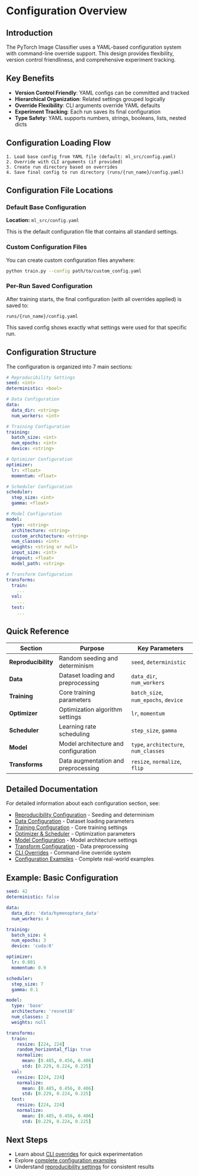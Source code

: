 # Configuration Overview

## Introduction

The PyTorch Image Classifier uses a YAML-based configuration system with command-line override support. This design provides flexibility, version control friendliness, and comprehensive experiment tracking.

## Key Benefits

- **Version Control Friendly**: YAML configs can be committed and tracked
- **Hierarchical Organization**: Related settings grouped logically
- **Override Flexibility**: CLI arguments override YAML defaults
- **Experiment Tracking**: Each run saves its final configuration
- **Type Safety**: YAML supports numbers, strings, booleans, lists, nested dicts

## Configuration Loading Flow

```
1. Load base config from YAML file (default: ml_src/config.yaml)
2. Override with CLI arguments (if provided)
3. Create run directory based on overrides
4. Save final config to run directory (runs/{run_name}/config.yaml)
```

## Configuration File Locations

### Default Base Configuration
**Location:** `ml_src/config.yaml`

This is the default configuration file that contains all standard settings.

### Custom Configuration Files
You can create custom configuration files anywhere:

```bash
python train.py --config path/to/custom_config.yaml
```

### Per-Run Saved Configuration
After training starts, the final configuration (with all overrides applied) is saved to:

```
runs/{run_name}/config.yaml
```

This saved config shows exactly what settings were used for that specific run.

## Configuration Structure

The configuration is organized into 7 main sections:

```yaml
# Reproducibility Settings
seed: <int>
deterministic: <bool>

# Data Configuration
data:
  data_dir: <string>
  num_workers: <int>

# Training Configuration
training:
  batch_size: <int>
  num_epochs: <int>
  device: <string>

# Optimizer Configuration
optimizer:
  lr: <float>
  momentum: <float>

# Scheduler Configuration
scheduler:
  step_size: <int>
  gamma: <float>

# Model Configuration
model:
  type: <string>
  architecture: <string>
  custom_architecture: <string>
  num_classes: <int>
  weights: <string or null>
  input_size: <int>
  dropout: <float>
  model_path: <string>

# Transform Configuration
transforms:
  train:
    ...
  val:
    ...
  test:
    ...
```

## Quick Reference

| Section | Purpose | Key Parameters |
|---------|---------|----------------|
| **Reproducibility** | Random seeding and determinism | `seed`, `deterministic` |
| **Data** | Dataset loading and preprocessing | `data_dir`, `num_workers` |
| **Training** | Core training parameters | `batch_size`, `num_epochs`, `device` |
| **Optimizer** | Optimization algorithm settings | `lr`, `momentum` |
| **Scheduler** | Learning rate scheduling | `step_size`, `gamma` |
| **Model** | Model architecture and configuration | `type`, `architecture`, `num_classes` |
| **Transforms** | Data augmentation and preprocessing | `resize`, `normalize`, `flip` |

## Detailed Documentation

For detailed information about each configuration section, see:

- [Reproducibility Configuration](reproducibility.md) - Seeding and determinism
- [Data Configuration](data.md) - Dataset loading parameters
- [Training Configuration](training.md) - Core training settings
- [Optimizer & Scheduler](optimizer-scheduler.md) - Optimization parameters
- [Model Configuration](models.md) - Model architecture settings
- [Transform Configuration](transforms.md) - Data preprocessing
- [CLI Overrides](cli-overrides.md) - Command-line override system
- [Configuration Examples](examples.md) - Complete real-world examples

## Example: Basic Configuration

```yaml
seed: 42
deterministic: false

data:
  data_dir: 'data/hymenoptera_data'
  num_workers: 4

training:
  batch_size: 4
  num_epochs: 3
  device: 'cuda:0'

optimizer:
  lr: 0.001
  momentum: 0.9

scheduler:
  step_size: 7
  gamma: 0.1

model:
  type: 'base'
  architecture: 'resnet18'
  num_classes: 2
  weights: null

transforms:
  train:
    resize: [224, 224]
    random_horizontal_flip: true
    normalize:
      mean: [0.485, 0.456, 0.406]
      std: [0.229, 0.224, 0.225]
  val:
    resize: [224, 224]
    normalize:
      mean: [0.485, 0.456, 0.406]
      std: [0.229, 0.224, 0.225]
  test:
    resize: [224, 224]
    normalize:
      mean: [0.485, 0.456, 0.406]
      std: [0.229, 0.224, 0.225]
```

## Next Steps

- Learn about [CLI overrides](cli-overrides.md) for quick experimentation
- Explore [complete configuration examples](examples.md)
- Understand [reproducibility settings](reproducibility.md) for consistent results
